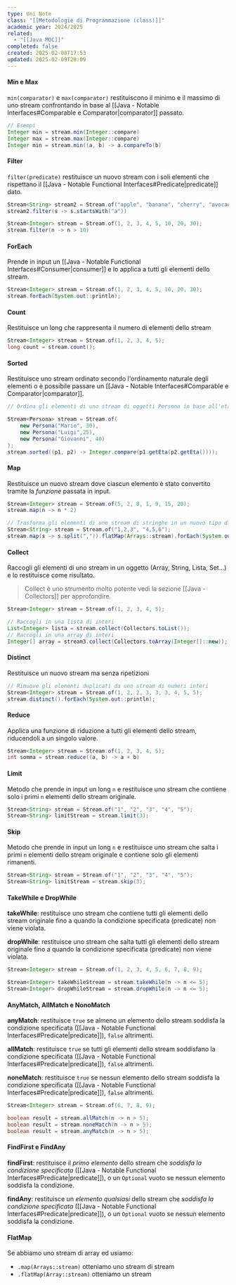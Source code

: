 ```yaml
---
type: Uni Note
class: "[[Metodologie di Programmazione (class)]]"
academic year: 2024/2025
related:
  - "[[Java MOC]]"
completed: false
created: 2025-02-08T17:53
updated: 2025-02-09T20:09
---
```

#### Min e Max

`min(comparator)` e `max(comparator)` restituiscono il minimo e il massimo di uno stream confrontando in base al [[Java - Notable Interfaces#Comparable e Comparator|comparator]] passato.

```java
// Esempi
Integer min = stream.min(Integer::compare)
Integer max = stream.max(Integer::compare)
Integer min = stream.min((a, b) -> a.compareTo(b)
```

#### Filter

`filter(predicate)` restituisce un nuovo stream con i soli elementi che rispettano il [[Java - Notable Functional Interfaces#Predicate|predicate]] dato. 

```java
Stream<String> stream2 = Stream.of("apple", "banana", "cherry", "avocado"); 
stream2.filter(s -> s.startsWith("a"))

Stream<Integer> stream = Stream.of(1, 2, 3, 4, 5, 10, 20, 30); 
stream.filter(n -> n > 10)
```

#### ForEach

Prende in input un [[Java - Notable Functional Interfaces#Consumer|consumer]] e lo applica a tutti gli elementi dello stream.

```java
Stream<Integer> stream = Stream.of(1, 2, 3, 4, 5, 10, 20, 30); 
stream.forEach(System.out::println);
```

#### Count 

Restituisce un long che rappresenta il numero di elementi dello stream

```java
Stream<Integer> stream = Stream.of(1, 2, 3, 4, 5); 
long count = stream.count();
```

#### Sorted

Restituisce uno stream ordinato secondo l'ordinamento naturale degli elementi o è possibile passare un [[Java - Notable Interfaces#Comparable e Comparator|comparator]].

```java
// Ordina gli elementi di uno stream di oggetti Persona in base all'età 

Stream<Persona> stream = Stream.of( 
	new Persona("Mario", 30), 
	new Persona("Luigi",25), 
	new Persona("Giovanni", 40) 
); 
stream.sorted((p1, p2) -> Integer.compare(p1.getEta(p2.getEta())));
```

#### Map

Restituisce un nuovo stream dove ciascun elemento è stato convertito tramite la *funzione* passata in input.

```java
Stream<Integer> stream = Stream.of(5, 2, 8, 1, 9, 15, 20); 
stream.map(n -> n * 2)

// Trasforma gli elementi di uno stream di stringhe in un nuovo tipo di dati e poi appiattisce il risultato 
Stream<String> stream = Stream.of("1,2,3", "4,5,6"); 
stream.map(s -> s.split(",")).flatMap(Arrays::stream).forEach(System.out::println);
```

#### Collect

Raccogli gli elementi di uno stream in un oggetto (Array, String, Lista,  Set...) e lo restituisce come risultato.

>Collect è uno strumento molto potente vedi la sezione [[Java - Collectors]] per approfondire.

```java
Stream<Integer> stream = Stream.of(1, 2, 3, 4, 5); 

// Raccogli in una lista di interi
List<Integer> lista = stream.collect(Collectors.toList());
// Raccogli in una array di interi
Integer[] array = stream3.collect(Collectors.toArray(Integer[]::new)); 
```

#### Distinct

Restituisce un nuovo stream ma senza ripetizioni

```java
// Rimuove gli elementi duplicati da uno stream di numeri interi 
Stream<Integer> stream = Stream.of(1, 2, 2, 3, 3, 3, 4, 5, 5); 
stream.distinct().forEach(System.out::println);
```

#### Reduce

Applica una funzione di riduzione a tutti gli elementi dello stream, riducendoli a un singolo valore.

```java
Stream<Integer> stream = Stream.of(1, 2, 3, 4, 5); 
int somma = stream.reduce((a, b) -> a + b)
```

#### Limit

Metodo che prende in input un long `n` e restituisce uno stream che contiene solo i primi `n` elementi dello stream originale.

```java
Stream<String> stream = Stream.of("1", "2", "3", "4", "5"); 
Stream<String> limitStream = stream.limit(3);
```

#### Skip

Metodo che prende in input un long `n` e restituisce uno stream che salta i primi `n` elementi dello stream originale e contiene solo gli elementi rimanenti.

```java
Stream<String> stream = Stream.of("1", "2", "3", "4", "5"); 
Stream<String> limitStream = stream.skip(3);
```

#### TakeWhile e DropWhile

**takeWhile**: restituisce uno stream che contiene tutti gli elementi dello stream originale fino a quando la condizione specificata (predicate) non viene violata.

**dropWhile**: restituisce uno stream che salta tutti gli elementi dello stream originale fino a quando la condizione specificata (predicate) non viene violata.

```java
Stream<Integer> stream = Stream.of(1, 2, 3, 4, 5, 6, 7, 8, 9); 

Stream<Integer> takeWhileStream = stream.takeWhile(n -> n <= 5);
Stream<Integer> dropWhileStream = stream.dropWhile(n -> n <= 5);
```

#### AnyMatch, AllMatch e NonoMatch

**anyMatch**: restituisce `true` se almeno un elemento dello stream soddisfa la condizione specificata ([[Java - Notable Functional Interfaces#Predicate|predicate]]), `false` altrimenti.

**allMatch**: restituisce `true` se tutti gli elementi dello stream soddisfano la condizione specificata ([[Java - Notable Functional Interfaces#Predicate|predicate]]), `false` altrimenti.

**noneMatch**: restituisce `true` se nessun elemento dello stream soddisfa la condizione specificata ([[Java - Notable Functional Interfaces#Predicate|predicate]]), `false` altrimenti.

```java
Stream<Integer> stream = Stream.of(6, 7, 8, 9); 

boolean result = stream.allMatch(n -> n > 5);
boolean result = stream.noneMatch(n -> n > 5);
boolean result = stream.anyMatch(n -> n > 5);
```

#### FindFirst e FindAny

**findFirst**: restituisce il *primo elemento* dello stream che *soddisfa la condizione specificata* ([[Java - Notable Functional Interfaces#Predicate|predicate]]), o un `Optional` vuoto se nessun elemento soddisfa la condizione.

**findAny**: restituisce un *elemento qualsiasi* dello stream che *soddisfa la condizione specificata* ([[Java - Notable Functional Interfaces#Predicate|predicate]]), o un `Optional` vuoto se nessun elemento soddisfa la condizione.

#### FlatMap

Se abbiamo uno stream di array ed usiamo:
- `.map(Arrays::stream)`  otteniamo uno stream di stream
- `.flatMap(Array::stream)` otteniamo un stream

